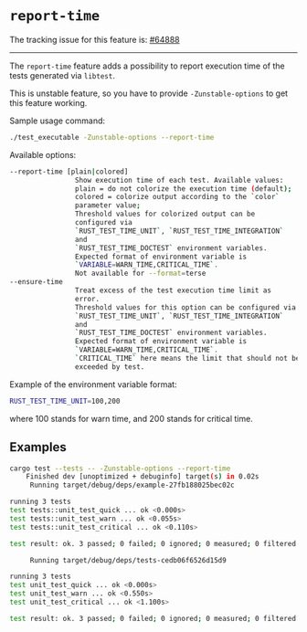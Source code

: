 # `report-time`

The tracking issue for this feature is: [#64888]

[#64888]: https://github.com/rust-lang/rust/issues/64888

------------------------

The `report-time` feature adds a possibility to report execution time of the
tests generated via `libtest`.

This is unstable feature, so you have to provide `-Zunstable-options` to get
this feature working.

Sample usage command:

```sh
./test_executable -Zunstable-options --report-time
```

Available options:

```sh
--report-time [plain|colored]
                Show execution time of each test. Available values:
                plain = do not colorize the execution time (default);
                colored = colorize output according to the `color`
                parameter value;
                Threshold values for colorized output can be
                configured via
                `RUST_TEST_TIME_UNIT`, `RUST_TEST_TIME_INTEGRATION`
                and
                `RUST_TEST_TIME_DOCTEST` environment variables.
                Expected format of environment variable is
                `VARIABLE=WARN_TIME,CRITICAL_TIME`.
                Not available for --format=terse
--ensure-time 
                Treat excess of the test execution time limit as
                error.
                Threshold values for this option can be configured via
                `RUST_TEST_TIME_UNIT`, `RUST_TEST_TIME_INTEGRATION`
                and
                `RUST_TEST_TIME_DOCTEST` environment variables.
                Expected format of environment variable is
                `VARIABLE=WARN_TIME,CRITICAL_TIME`.
                `CRITICAL_TIME` here means the limit that should not be
                exceeded by test.
```

Example of the environment variable format:

```sh
RUST_TEST_TIME_UNIT=100,200
```

where 100 stands for warn time, and 200 stands for critical time.

## Examples

```sh
cargo test --tests -- -Zunstable-options --report-time
    Finished dev [unoptimized + debuginfo] target(s) in 0.02s
     Running target/debug/deps/example-27fb188025bec02c

running 3 tests
test tests::unit_test_quick ... ok <0.000s>
test tests::unit_test_warn ... ok <0.055s>
test tests::unit_test_critical ... ok <0.110s>

test result: ok. 3 passed; 0 failed; 0 ignored; 0 measured; 0 filtered out

     Running target/debug/deps/tests-cedb06f6526d15d9

running 3 tests
test unit_test_quick ... ok <0.000s>
test unit_test_warn ... ok <0.550s>
test unit_test_critical ... ok <1.100s>

test result: ok. 3 passed; 0 failed; 0 ignored; 0 measured; 0 filtered out
```
